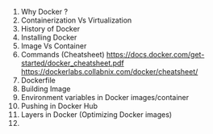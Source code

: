 1. Why Docker ?
2. Containerization Vs Virtualization
3. History of Docker 
4. Installing Docker 
5. Image Vs Container
6. Commands (Cheatsheet) https://docs.docker.com/get-started/docker_cheatsheet.pdf
https://dockerlabs.collabnix.com/docker/cheatsheet/
7. Dockerfile
8. Building Image
9. Environment variables in Docker images/container
10. Pushing in Docker Hub
11. Layers in Docker (Optimizing Docker images)
12. 